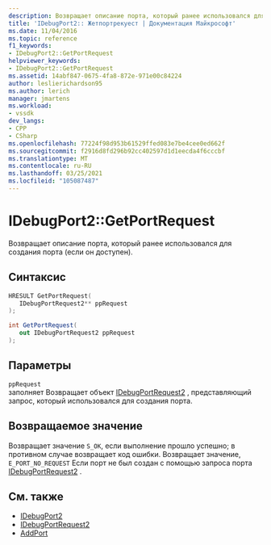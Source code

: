 ```yaml
---
description: Возвращает описание порта, который ранее использовался для создания порта (если он доступен).
title: 'IDebugPort2:: Жетпортрекуест | Документация Майкрософт'
ms.date: 11/04/2016
ms.topic: reference
f1_keywords:
- IDebugPort2::GetPortRequest
helpviewer_keywords:
- IDebugPort2::GetPortRequest
ms.assetid: 14abf847-0675-4fa8-872e-971e00c84224
author: leslierichardson95
ms.author: lerich
manager: jmartens
ms.workload:
- vssdk
dev_langs:
- CPP
- CSharp
ms.openlocfilehash: 77224f98d953b61529ffed083e7be4cee0ed662f
ms.sourcegitcommit: f2916d8fd296b92cc402597d1d1eecda4f6cccbf
ms.translationtype: MT
ms.contentlocale: ru-RU
ms.lasthandoff: 03/25/2021
ms.locfileid: "105087487"
---
```

# <a name="idebugport2getportrequest"></a>IDebugPort2::GetPortRequest
Возвращает описание порта, который ранее использовался для создания порта (если он доступен).

## <a name="syntax"></a>Синтаксис

```cpp
HRESULT GetPortRequest( 
   IDebugPortRequest2** ppRequest
);
```

```csharp
int GetPortRequest( 
   out IDebugPortRequest2 ppRequest
);
```

## <a name="parameters"></a>Параметры
`ppRequest`\
заполняет Возвращает объект [IDebugPortRequest2](../../../extensibility/debugger/reference/idebugportrequest2.md) , представляющий запрос, который использовался для создания порта.

## <a name="return-value"></a>Возвращаемое значение
 Возвращает значение `S_OK`, если выполнение прошло успешно; в противном случае возвращает код ошибки.  Возвращает значение, `E_PORT_NO_REQUEST` Если порт не был создан с помощью запроса порта [IDebugPortRequest2](../../../extensibility/debugger/reference/idebugportrequest2.md) .

## <a name="see-also"></a>См. также
- [IDebugPort2](../../../extensibility/debugger/reference/idebugport2.md)
- [IDebugPortRequest2](../../../extensibility/debugger/reference/idebugportrequest2.md)
- [AddPort](../../../extensibility/debugger/reference/idebugportsupplier2-addport.md)
